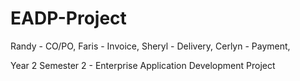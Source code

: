 # EADP-Project

Randy - CO/PO,
Faris - Invoice,
Sheryl - Delivery,
Cerlyn - Payment,

Year 2 Semester 2 - Enterprise Application Development Project
